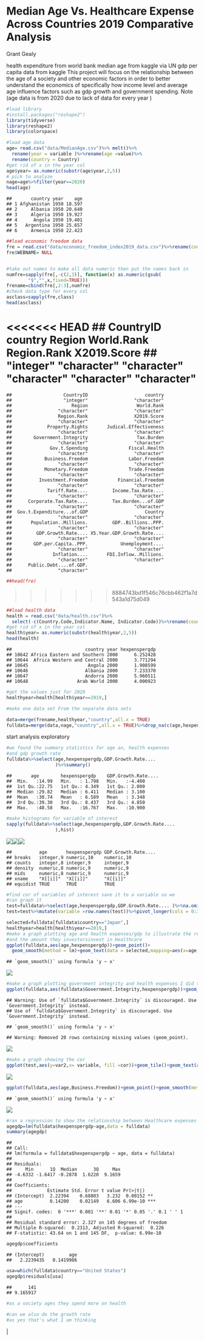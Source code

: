 Median Age Vs. Healthcare Expense Across Countries 2019 Comparative
Analysis
================
Grant Gealy

health expenditure from world bank median age from kaggle via UN gdp per
capita data from kaggle This project will focus on the relationship
between the age of a society and other economic factors in order to
better understand the economics of specifically how income level and
average age influence factors such as gdp growth and government
spending. Note (age data is from 2020 due to lack of data for every year
)

``` r
#load library 
#install.packages("reshape2")
library(tidyverse)
library(reshape2)
library(colorspace)
```

``` r
#load age data 
age= read.csv("data/MedianAge.csv")%>% melt()%>%
  rename(year = variable )%>%rename(age =value)%>%
  rename(country = Country)
#get rid of x in the year col
age$year= as.numeric(substr(age$year,2,5))
# pick to analyze 
nage=age%>%filter(year==2020) 
head(age)
```

    ##       country year    age
    ## 1 Afghanistan 1950 18.597
    ## 2     Albania 1950 20.640
    ## 3     Algeria 1950 19.927
    ## 4      Angola 1950 19.401
    ## 5   Argentina 1950 25.657
    ## 6     Armenia 1950 22.423

``` r
##load economic freedom data 
fre = read.csv("data/economic_freedom_index2019_data.csv")%>%rename(country = Country.Name)
fre$WEBNAME= NULL


#take out names to make all data numeric then put the names back in 
numfre=sapply(fre[,-c(2,3)], function(x) as.numeric(gsub(
        "$","",x,fixed=TRUE))) 
frename=cbind(fre[,2:3],numfre) 
#check data type for every col
asclass=sapply(fre,class) 
head(asclass)
```

<<<<<<< HEAD
    ##   CountryID     country      Region  World.Rank Region.Rank X2019.Score 
    ##   "integer" "character" "character" "character" "character" "character"
=======
    ##                   CountryID                     country 
    ##                   "integer"                 "character" 
    ##                      Region                  World.Rank 
    ##                 "character"                 "character" 
    ##                 Region.Rank                 X2019.Score 
    ##                 "character"                 "character" 
    ##             Property.Rights       Judical.Effectiveness 
    ##                 "character"                 "character" 
    ##        Government.Integrity                  Tax.Burden 
    ##                 "character"                 "character" 
    ##              Gov.t.Spending               Fiscal.Health 
    ##                 "character"                 "character" 
    ##            Business.Freedom               Labor.Freedom 
    ##                 "character"                 "character" 
    ##            Monetary.Freedom               Trade.Freedom 
    ##                 "character"                 "character" 
    ##          Investment.Freedom           Financial.Freedom 
    ##                 "character"                 "character" 
    ##             Tariff.Rate....         Income.Tax.Rate.... 
    ##                 "character"                 "character" 
    ##      Corporate.Tax.Rate....         Tax.Burden...of.GDP 
    ##                 "character"                 "character" 
    ##  Gov.t.Expenditure...of.GDP                     Country 
    ##                 "character"                 "character" 
    ##       Population..Millions.         GDP..Billions..PPP. 
    ##                 "character"                 "character" 
    ##         GDP.Growth.Rate.... X5.Year.GDP.Growth.Rate.... 
    ##                 "character"                 "character" 
    ##        GDP.per.Capita..PPP.            Unemployment.... 
    ##                 "character"                 "character" 
    ##               Inflation....       FDI.Inflow..Millions. 
    ##                 "character"                 "character" 
    ##      Public.Debt....of.GDP. 
    ##                 "character"

``` r
##head(fre)
```
>>>>>>> 8884743bd1f546c76cbb462f1a7d543a1d75d049

``` r
##load health data 
health = read.csv("data/health.csv")%>%
  select(-c(Country.Code,Indicator.Name, Indicator.Code))%>%rename(country =ï..Country.Name)%>%melt(id.vars= "country")%>%rename(year = variable)%>%rename(hexpenspergdp =value)%>%na.omit()
#get rid of x in the year col 
health$year= as.numeric(substr(health$year,2,5)) 
head(health)
```

    ##                           country year hexpenspergdp
    ## 10642 Africa Eastern and Southern 2000      6.252428
    ## 10644  Africa Western and Central 2000      3.771294
    ## 10645                      Angola 2000      1.908599
    ## 10646                     Albania 2000      7.233370
    ## 10647                     Andorra 2000      5.960511
    ## 10648                  Arab World 2000      4.000923

``` r
#get the values just for 2020  
healthyear=health[health$year==2019,]
```

``` r
#make one data set From the separate data sets 

data=merge(frename,healthyear,"country",all.x = TRUE)
fulldata=merge(data,nage,"country",all.x = TRUE)%>%drop_na(c(age,hexpenspergdp))
```

start analysis exploratory

``` r
#we found the summary statistics for age an, health expenses 
#and gdp growth rate 
fulldata%>%select(age,hexpenspergdp,GDP.Growth.Rate....
                  )%>%summary() 
```

    ##       age        hexpenspergdp    GDP.Growth.Rate....
    ##  Min.   :14.99   Min.   : 1.798   Min.   :-4.400     
    ##  1st Qu.:22.75   1st Qu.: 4.349   1st Qu.: 2.000     
    ##  Median :29.82   Median : 6.411   Median : 3.100     
    ##  Mean   :30.74   Mean   : 6.589   Mean   : 3.348     
    ##  3rd Qu.:39.30   3rd Qu.: 8.437   3rd Qu.: 4.850     
    ##  Max.   :48.58   Max.   :16.767   Max.   :10.900

``` r
#make histograms for variable of interest 
sapply(fulldata%>%select(age,hexpenspergdp,GDP.Growth.Rate....
                  ),hist) 
```

![](aging-and-health_files/figure-gfm/unnamed-chunk-6-1.png)<!-- -->![](aging-and-health_files/figure-gfm/unnamed-chunk-6-2.png)<!-- -->![](aging-and-health_files/figure-gfm/unnamed-chunk-6-3.png)<!-- -->

    ##          age       hexpenspergdp GDP.Growth.Rate....
    ## breaks   integer,9 numeric,10    numeric,10         
    ## counts   integer,8 integer,9     integer,9          
    ## density  numeric,8 numeric,9     numeric,9          
    ## mids     numeric,8 numeric,9     numeric,9          
    ## xname    "X[[i]]"  "X[[i]]"      "X[[i]]"           
    ## equidist TRUE      TRUE          TRUE

``` r
#find cor of variables of interest save it to a variable so we 
#can graph it 
test=fulldata%>%select(age,hexpenspergdp,GDP.Growth.Rate.... )%>%na.omit()%>%cor()%>%as.data.frame()
test=test%>%mutate(variable =row.names(test))%>%pivot_longer(cols = 0:3,names_to= "var2",values_to = "cor")
```

``` r
selected=fulldata[fulldata$country=="Japan",]
healthyear=health[health$year==2019,]
#make a graph plotting age and health expenses/gdp to illustrate the relationship between the age of a society 
#and the amount they investorsinvest in Healthcare 
ggplot(fulldata,aes(age,hexpenspergdp))+geom_point()+
  geom_smooth(method = lm)+geom_text(data = selected,mapping=aes(x=age,y=hexpenspergdp,label=country ),color="red")
```

    ## `geom_smooth()` using formula 'y ~ x'

![](aging-and-health_files/figure-gfm/unnamed-chunk-7-1.png)<!-- -->

``` r
#make a graph plotting government integrity and health expenses I did this to show how corruption in poorer countries might exaggerate the health expenses actually going towards the people
ggplot(fulldata,aes(fulldata$Government.Integrity,hexpenspergdp))+geom_point(aes(size=GDP..Billions..PPP.,color=Region))+geom_smooth(method=lm)+labs(title = "health care spending vs government integrity 2019",y="Healthcare spending",x="government integrity ",size= "gdp in billions" ,color= "Region")+theme_bw()+geom_text(data = selected,mapping=aes(x=Government.Integrity,y=hexpenspergdp,label=country ))
```

    ## Warning: Use of `fulldata$Government.Integrity` is discouraged. Use `Government.Integrity` instead.
    ## Use of `fulldata$Government.Integrity` is discouraged. Use `Government.Integrity` instead.

    ## `geom_smooth()` using formula 'y ~ x'

    ## Warning: Removed 20 rows containing missing values (geom_point).

![](aging-and-health_files/figure-gfm/unnamed-chunk-8-1.png)<!-- -->

``` r
#make a graph showing the cor 
ggplot(test,aes(y=var2,x= variable, fill =cor))+geom_tile()+geom_text(aes(label= round(cor,4)), color ="blue ")+labs(title ="cor title ",y="y",x="x")+theme(legend.position = "none")+scale_fill_continuous_sequential(palette="red")
```

![](aging-and-health_files/figure-gfm/unnamed-chunk-9-1.png)<!-- -->

``` r
ggplot(fulldata,aes(age,Business.Freedom))+geom_point()+geom_smooth(method="lm")+labs(title = "age vs. Business freedom",x="age",y=" Business freedom ")
```

    ## `geom_smooth()` using formula 'y ~ x'

![](aging-and-health_files/figure-gfm/unnamed-chunk-10-1.png)<!-- -->

``` r
#ran a regression to show the relationship between Healthcare expenses and average I find that Healthcare expenses as a percentage of gdp goes up ~ .1419986 For every year older of population with a standard error of 0.02149%.Highlighting The importance of efficient Healthcare delivery in ageing Healthcare. 
agegdp=lm(fulldata$hexpenspergdp~age,data = fulldata)
summary(agegdp)
```

    ## 
    ## Call:
    ## lm(formula = fulldata$hexpenspergdp ~ age, data = fulldata)
    ## 
    ## Residuals:
    ##     Min      1Q  Median      3Q     Max 
    ## -4.6332 -1.6417 -0.2878  1.6220  9.1659 
    ## 
    ## Coefficients:
    ##             Estimate Std. Error t value Pr(>|t|)    
    ## (Intercept)  2.22394    0.68803   3.232  0.00152 ** 
    ## age          0.14200    0.02149   6.606 6.99e-10 ***
    ## ---
    ## Signif. codes:  0 '***' 0.001 '**' 0.01 '*' 0.05 '.' 0.1 ' ' 1
    ## 
    ## Residual standard error: 2.327 on 145 degrees of freedom
    ## Multiple R-squared:  0.2313, Adjusted R-squared:  0.226 
    ## F-statistic: 43.64 on 1 and 145 DF,  p-value: 6.99e-10

``` r
agegdp$coefficients
```

    ## (Intercept)         age 
    ##   2.2239435   0.1419986

``` r
usa=which(fulldata$country=="United States")
agegdp$residuals[usa]
```

    ##      141 
    ## 9.165917

``` r
#as a society ages they spend more on health 

#can we also do the growth rate 
#as yes that's what I am thinking 
```

\|
